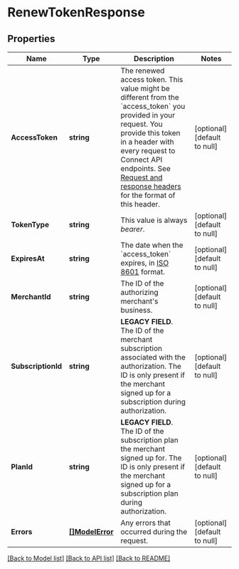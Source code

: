 # RenewTokenResponse

## Properties

 Name               | Type                         | Description                                                                                                                                                                                                                                                                                                                                              | Notes                        
--------------------|------------------------------|----------------------------------------------------------------------------------------------------------------------------------------------------------------------------------------------------------------------------------------------------------------------------------------------------------------------------------------------------------|------------------------------
 **AccessToken**    | **string**                   | The renewed access token. This value might be different from the &#x60;access_token&#x60; you provided in your request. You provide this token in a header with every request to Connect API endpoints. See [Request and response headers](https://developer.squareup.com/docs/api/connect/v2/#requestandresponseheaders) for the format of this header. | [optional] [default to null] 
 **TokenType**      | **string**                   | This value is always _bearer_.                                                                                                                                                                                                                                                                                                                           | [optional] [default to null] 
 **ExpiresAt**      | **string**                   | The date when the &#x60;access_token&#x60; expires, in [ISO 8601](http://www.iso.org/iso/home/standards/iso8601.htm) format.                                                                                                                                                                                                                             | [optional] [default to null] 
 **MerchantId**     | **string**                   | The ID of the authorizing merchant&#x27;s business.                                                                                                                                                                                                                                                                                                      | [optional] [default to null] 
 **SubscriptionId** | **string**                   | __LEGACY FIELD__. The ID of the merchant subscription associated with the authorization. The ID is only present if the merchant signed up for a subscription during authorization.                                                                                                                                                                       | [optional] [default to null] 
 **PlanId**         | **string**                   | __LEGACY FIELD__. The ID of the subscription plan the merchant signed up for. The ID is only present if the merchant signed up for a subscription plan during authorization.                                                                                                                                                                             | [optional] [default to null] 
 **Errors**         | [**[]ModelError**](Error.md) | Any errors that occurred during the request.                                                                                                                                                                                                                                                                                                             | [optional] [default to null] 

[[Back to Model list]](../README.md#documentation-for-models) [[Back to API list]](../README.md#documentation-for-api-endpoints) [[Back to README]](../README.md)

